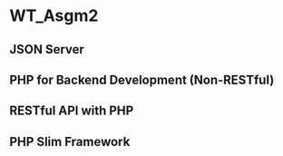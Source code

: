 # WT_Asgm2

## JSON Server
## PHP for Backend Development (Non-RESTful)
## RESTful API with PHP
## PHP Slim Framework
